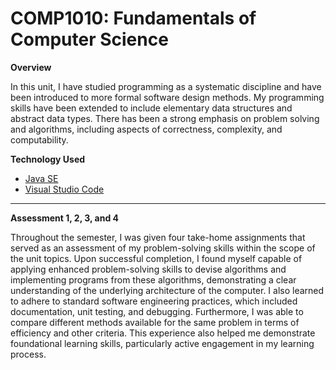 # COMP1010: Fundamentals of Computer Science

**Overview**

In this unit, I have studied programming as a systematic discipline and have been introduced to more formal software design methods. My programming skills have been extended to include elementary data structures and abstract data types. There has been a strong emphasis on problem solving and algorithms, including aspects of correctness, complexity, and computability.

**Technology Used**

- [Java SE](https://www.oracle.com/java/technologies/downloads/)
- [Visual Studio Code](https://code.visualstudio.com/download)

-----

**Assessment 1, 2, 3, and 4**

Throughout the semester, I was given four take-home assignments that served as an assessment of my problem-solving skills within the scope of the unit topics. Upon successful completion, I found myself capable of applying enhanced problem-solving skills to devise algorithms and implementing programs from these algorithms, demonstrating a clear understanding of the underlying architecture of the computer. I also learned to adhere to standard software engineering practices, which included documentation, unit testing, and debugging. Furthermore, I was able to compare different methods available for the same problem in terms of efficiency and other criteria. This experience also helped me demonstrate foundational learning skills, particularly active engagement in my learning process.
